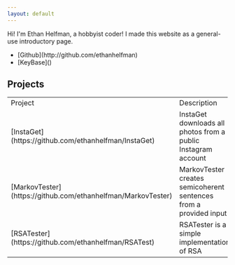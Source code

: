 ```yaml
---
layout: default
---
```


Hi! I'm Ethan Helfman, a hobbyist coder! I made this website as a general-use introductory page.
<ul>
	<li>[Github](http://github.com/ethanhelfman)</li>
	<li>[KeyBase]()</li>
</ul>

## Projects
<table>
	<tr>
		<td>Project</td>
		<td>Description</td>
		<td>Platform</td>
		<td>Language</td>
	</tr>
	<tr>
		<td>[InstaGet](https://github.com/ethanhelfman/InstaGet)</td>
		<td>InstaGet downloads all photos from a public Instagram account</td>
		<td>Windows</td>
		<td>Java/Python</td>
	</tr>
	<tr>
		<td>[MarkovTester](https://github.com/ethanhelfman/MarkovTester)</td>
		<td>MarkovTester creates semicoherent sentences from a provided input</td>
		<td>All platforms</td>
		<td>Java</td>
	</tr>
	<tr>
		<td>[RSATester](https://github.com/ethanhelfman/RSATest)</td>
		<td>RSATester is a simple implementation of RSA</td>
		<td>All platforms</td>
		<td>Java</td>
	</tr>
</table>